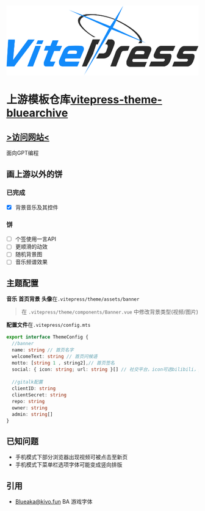 ![logo](.vitepress/theme/assets/icon/footLogo.svg)  
# 上游模板仓库[vitepress-theme-bluearchive](https://github.com/Alittfre/vitepress-theme-bluearchive)  

## [**>访问网站<**](https://ngnhomepage.top)  
面向GPT编程  

## 画上游以外的饼
### 已完成
- [x] 背景音乐及其控件  
### 饼
- [ ] 个签使用一言API
- [ ] 更顺滑的动效
- [ ] 随机背景图
- [ ] 音乐频谱效果

## 主题配置
**音乐** **首页背景** **头像**在`.vitepress/theme/assets/banner`  

>在 `.vitepress/theme/components/Banner.vue` 中修改背景类型(视频/图片)  

**配置文件**在`.vitepress/config.mts`

```ts
export interface ThemeConfig {
  //banner
  name: string // 首页名字
  welcomeText: string // 首页问候语
  motto: [string 1 , string2],// 首页签名
  social: { icon: string; url: string }[] // 社交平台，icon可选bilibili，github，tw，weibo, wechat, qq, netease_music

  //gitalk配置
  clientID: string
  clientSecret: string
  repo: string
  owner: string
  admin: string[]
}
```

## 已知问题
- 手机模式下部分浏览器出现视频可被点击至新页
- 手机模式下菜单栏选项字体可能变成竖向排版

## 引用
- [Blueaka@kivo.fun](https://kivo.fun/) BA 游戏字体
